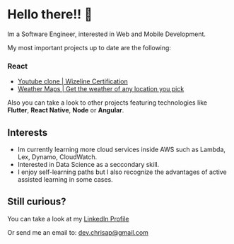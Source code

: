 # Hello there!! 👋

Im a Software Engineer, interested in Web and Mobile Development.

My most important projects up to date are the following:

### React

- [Youtube clone | Wizeline Certification](https://unruffled-hugle-5b63cc.netlify.app/#/)
- [Weather Maps | Get the weather of any location you pick](https://chrisnotdefined.github.io/WeatherMaps)

Also you can take a look to other projects featuring technologies like **Flutter**, **React Native**, **Node** or **Angular**.

## Interests

- Im currently learning more cloud services inside AWS such as Lambda, Lex, Dynamo, CloudWatch.
- Interested in Data Science as a seccondary skill.
- I enjoy self-learning paths but I also recognize the advantages of active assisted learning in some cases.

## Still curious?

You can take a look at my [LinkedIn Profile](www.linkedin.com/in/devchrisap)

Or send me an email to: dev.chrisap@gmail.com


<!--
**ChrisNotDefined/ChrisNotDefined** is a ✨ _special_ ✨ repository because its `README.md` (this file) appears on your GitHub profile.

Here are some ideas to get you started:

- 🔭 I’m currently working on ...
- 🌱 I’m currently learning ...
- 👯 I’m looking to collaborate on ...
- 🤔 I’m looking for help with ...
- 💬 Ask me about ...
- 📫 How to reach me: ...
- 😄 Pronouns: ...
- ⚡ Fun fact: ...
-->
